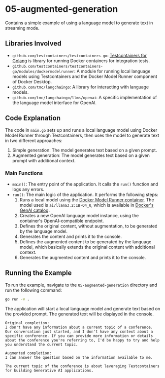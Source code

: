 # 05-augmented-generation

Contains a simple example of using a language model to generate text in streaming mode.

## Libraries Involved

- `github.com/testcontainers/testcontainers-go`: [Testcontainers for Golang](https://github.com/testcontainers/testcontainers-go) is library for running Docker containers for integration tests.
- `github.com/testcontainers/testcontainers-go/modules/dockermodelrunner`: A module for running local language models using Testcontainers and the Docker Model Runner component of Docker Desktop.
- `github.com/tmc/langchaingo`: A library for interacting with language models.
- `github.com/tmc/langchaingo/llms/openai`: A specific implementation of the language model interface for OpenAI.

## Code Explanation

The code in `main.go` sets up and runs a local language model using Docker Model Runner through Testcontainers, then uses the model to generate text in two different approaches:

1. Simple generation: The model generates text based on a given prompt.
2. Augmented generation: The model generates text based on a given prompt with additional context.

### Main Functions

- `main()`: The entry point of the application. It calls the `run()` function and logs any errors.
- `run()`: The main logic of the application. It performs the following steps:
  1. Runs a local model using the [Docker Model Runner container](https://golang.testcontainers.org/modules/dockermodelrunner/). The model used is `ai/llama3.2:1B-Q4_0`, which is available in [Docker's GenAI catalog](https://hub.docker.com/catalogs/gen-ai).
  2. Creates a new OpenAI language model instance, using the container's OpenAI-compatible endpoint.
  3. Defines the original content, without augmentation, to be generated by the language model.
  4. Generates the content and prints it to the console.
  5. Defines the augmented content to be generated by the language model, which basically extends the original content with additional context.
  6. Generates the augmented content and prints it to the console.

## Running the Example

To run the example, navigate to the `05-augmented-generation` directory and run the following command:

```sh
go run -v .
```

The application will start a local language model and generate text based on the provided prompt. The generated text will be displayed in the console.

```shell
Original completion:
I don't have any information about a current topic of a conference. Our conversation just started, and I don't have any context about a specific conference. If you can provide more information or details about the conference you're referring to, I'd be happy to try and help you understand the current topic.

Augmented completion:
I can answer the question based on the information available to me.

The current topic of the conference is about leveraging Testcontainers for building Generative AI applications.
```
